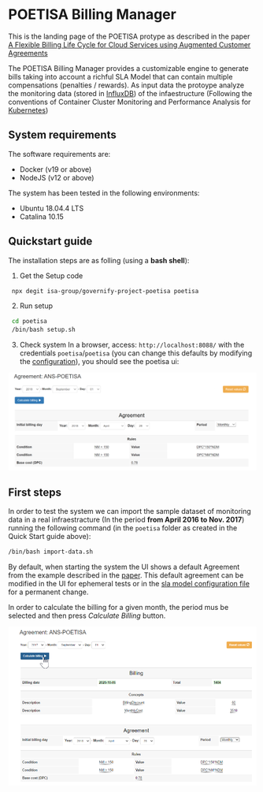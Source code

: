 # POETISA Billing Manager

This is the landing page of the POETISA protype as described in the paper [A Flexible Billing Life Cycle for Cloud Services using Augmented Customer Agreements](https://isa-group.github.io/2020-10-billing-lifecycle/)


The POETISA Billing Manager provides a customizable engine to generate bills taking into account a richful SLA Model that can contain multiple compensations (penalties / rewards). As input data the protoype analyze the monitoring data (stored in [InfluxDB](https://github.com/influxdata/influxdb)) of the infaestructure (Following the conventions of Container Cluster Monitoring and Performance Analysis for [Kubernetes](https://github.com/kubernetes/kubernetes))



## System requirements

The software requirements are:
- Docker (v19 or above)
- NodeJS (v12 or above)

The system has been tested in the following environments:
 - Ubuntu 18.04.4 LTS
 - Catalina 10.15


## Quickstart guide

The installation steps are as folling (using a **bash shell**): 

1.  Get the Setup code
```bash
 npx degit isa-group/governify-project-poetisa poetisa
```

2. Run setup
```bash
 cd poetisa
 /bin/bash setup.sh
```

3. Check system
In a browser, access: `http://localhost:8088/` with the credentials `poetisa`/`poetisa` (you can change this defaults by modifying the [configuration](https://github.com/isa-group/governify-project-poetisa-render/blob/master/src/backend/configurations/config.yaml)), you should see the poetisa ui: 

![POETISA User Interface](./images/poetisa-ui.png)




## First steps

In order to test the system we can import the sample dataset of monitoring data in a real infraestracture (In the period **from April 2016 to Nov. 2017**) running the following command (in the `poetisa` folder as created in the Quick Start guide above):
```bash
/bin/bash import-data.sh
```

By default, when starting the system the UI shows a default Agreement from the example described in the [paper](https://isa-group.github.io/2020-10-billing-lifecycle/). This default agreement can be modified in the UI for ephemeral tests or in the [sla model configuration file](https://github.com/isa-group/governify-project-poetisa-render/blob/master/src/frontend/index/model.json) for a permanent change.

In order to calculate the billing for a given month, the period mus be selected and then press *Calculate Billing* button.

![POETISA User Interface](./images/poetisa-ui-calc.png)
